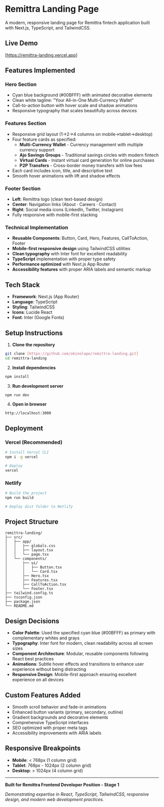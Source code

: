 # Remittra Landing Page

A modern, responsive landing page for Remittra fintech application built with Next.js, TypeScript, and TailwindCSS.

## Live Demo
[https://remittra-landing.vercel.app]

## Features Implemented

###  Hero Section
- Cyan blue background (#00BFFF) with animated decorative elements
- Clean white tagline: "Your All-in-One Multi-Currency Wallet" 
- Call-to-action button with hover scale and shadow animations
- Responsive typography that scales beautifully across devices

###  Features Section  
- Responsive grid layout (1→2→4 columns on mobile→tablet→desktop)
- Four feature cards as specified:
  - **Multi-Currency Wallet** - Currency management with multiple currency support
  - **Ajo Savings Groups** - Traditional savings circles with modern fintech
  - **Virtual Cards** - Instant virtual card generation for online purchases  
  - **P2P Transfers** - Cross-border money transfers with low fees
- Each card includes icon, title, and descriptive text
- Smooth hover animations with lift and shadow effects

###  Footer Section
- **Left**: Remittra logo (clean text-based design)
- **Center**: Navigation links (About · Careers · Contact) 
- **Right**: Social media icons (LinkedIn, Twitter, Instagram)
- Fully responsive with mobile-first stacking

###  Technical Implementation
- **Reusable Components**: Button, Card, Hero, Features, CallToAction, Footer
- **Mobile-first responsive design** using TailwindCSS utilities
- **Clean typography** with Inter font for excellent readability
- **TypeScript** implementation with proper type safety
- **Performance optimized** with Next.js App Router
- **Accessibility features** with proper ARIA labels and semantic markup

## Tech Stack

- **Framework**: Next.js (App Router)
- **Language**: TypeScript
- **Styling**: TailwindCSS
- **Icons**: Lucide React
- **Font**: Inter (Google Fonts)

## Setup Instructions

1. **Clone the repository**
```bash
git clone [https://github.com/akinolapo/remittra-landing.git]
cd remittra-landing
```

2. **Install dependencies**
```bash
npm install
```

3. **Run development server**
```bash
npm run dev
```

4. **Open in browser**
```
http://localhost:3000
```

##  Deployment

### Vercel (Recommended)
```bash
# Install Vercel CLI
npm i -g vercel

# Deploy
vercel
```

### Netlify
```bash
# Build the project
npm run build

# Deploy dist folder to Netlify
```

##  Project Structure

```
remittra-landing/
├── src/
│   ├── app/
│   │   ├── globals.css
│   │   ├── layout.tsx
│   │   └── page.tsx
│   └── components/
│       ├── ui/
│       │   ├── Button.tsx
│       │   └── Card.tsx
│       ├── Hero.tsx
│       ├── Features.tsx
│       ├── CallToAction.tsx
│       └── Footer.tsx
├── tailwind.config.ts
├── tsconfig.json
├── package.json
└── README.md
```

##  Design Decisions

- **Color Palette**: Used the specified cyan blue (#00BFFF) as primary with complementary whites and grays
- **Typography**: Inter font for modern, clean readability across all screen sizes  
- **Component Architecture**: Modular, reusable components following React best practices
- **Animations**: Subtle hover effects and transitions to enhance user experience without being distracting
- **Responsive Design**: Mobile-first approach ensuring excellent experience on all devices

## Custom Features Added

- Smooth scroll behavior and fade-in animations
- Enhanced button variants (primary, secondary, outline)  
- Gradient backgrounds and decorative elements
- Comprehensive TypeScript interfaces
- SEO optimized with proper meta tags
- Accessibility improvements with ARIA labels

##  Responsive Breakpoints

- **Mobile**: < 768px (1 column grid)
- **Tablet**: 768px - 1024px (2 column grid) 
- **Desktop**: > 1024px (4 column grid)

---

**Built for Remittra Frontend Developer Position - Stage 1**

*Demonstrating expertise in React, TypeScript, TailwindCSS, responsive design, and modern web development practices.*